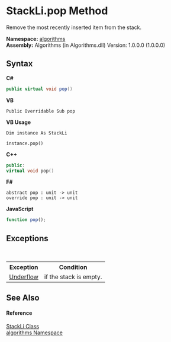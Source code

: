 # StackLi.pop Method 
 

Remove the most recently inserted item from the stack.

**Namespace:**&nbsp;<a href="82f88b43-fdc9-bc99-9558-75fce96d448f">algorithms</a><br />**Assembly:**&nbsp;Algorithms (in Algorithms.dll) Version: 1.0.0.0 (1.0.0.0)

## Syntax

**C#**<br />
``` C#
public virtual void pop()
```

**VB**<br />
``` VB
Public Overridable Sub pop
```

**VB Usage**<br />
``` VB Usage
Dim instance As StackLi

instance.pop()
```

**C++**<br />
``` C++
public:
virtual void pop()
```

**F#**<br />
``` F#
abstract pop : unit -> unit 
override pop : unit -> unit 
```

**JavaScript**<br />
``` JavaScript
function pop();
```


## Exceptions
&nbsp;<table><tr><th>Exception</th><th>Condition</th></tr><tr><td><a href="7b559aa8-6461-8668-87ab-c212a8424396">Underflow</a></td><td>if the stack is empty.</td></tr></table>

## See Also


#### Reference
<a href="f50a879f-1078-f436-0dc0-060e73da3c39">StackLi Class</a><br /><a href="82f88b43-fdc9-bc99-9558-75fce96d448f">algorithms Namespace</a><br />